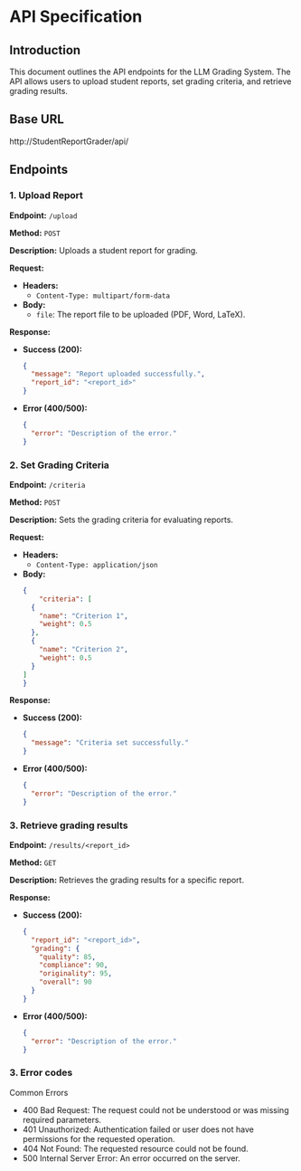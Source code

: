 # API Specification

## Introduction

This document outlines the API endpoints for the LLM Grading System. The API allows users to upload student reports, set grading criteria, and retrieve grading results.

## Base URL
http://StudentReportGrader/api/

## Endpoints

### 1. Upload Report

**Endpoint:** `/upload`

**Method:** `POST`

**Description:** Uploads a student report for grading.

**Request:**

- **Headers:**
  - `Content-Type: multipart/form-data`
- **Body:**
  - `file`: The report file to be uploaded (PDF, Word, LaTeX).

**Response:**

- **Success (200):**
  ```json
  {
    "message": "Report uploaded successfully.",
    "report_id": "<report_id>"
  }
  
- **Error (400/500):**
  ```json
  {
    "error": "Description of the error."
  }

### 2. Set Grading Criteria
**Endpoint:** `/criteria`

**Method:** `POST`

**Description:** Sets the grading criteria for evaluating reports.

**Request:**
- **Headers:**
  - `Content-Type: application/json`
- **Body:**
  ```json
  {
      "criteria": [
    {
      "name": "Criterion 1",
      "weight": 0.5
    },
    {
      "name": "Criterion 2",
      "weight": 0.5
    }
  ]
  }
  
**Response:**
- **Success (200):**
  ```json
  {
    "message": "Criteria set successfully."
  }
  
- **Error (400/500):**
  ```json
  {
    "error": "Description of the error."
  }

### 3. Retrieve grading results
**Endpoint:** `/results/<report_id>`

**Method:** `GET`

**Description:** Retrieves the grading results for a specific report.

**Response:**
- **Success (200):**
  ```json
  {
    "report_id": "<report_id>",
    "grading": {
      "quality": 85,
      "compliance": 90,
      "originality": 95,
      "overall": 90
    }
  }
  
- **Error (400/500):**
  ```json
  {
    "error": "Description of the error."
  }

### 3. Error codes
Common Errors
- 400 Bad Request: The request could not be understood or was missing required parameters.
- 401 Unauthorized: Authentication failed or user does not have permissions for the requested operation.
- 404 Not Found: The requested resource could not be found.
- 500 Internal Server Error: An error occurred on the server.


